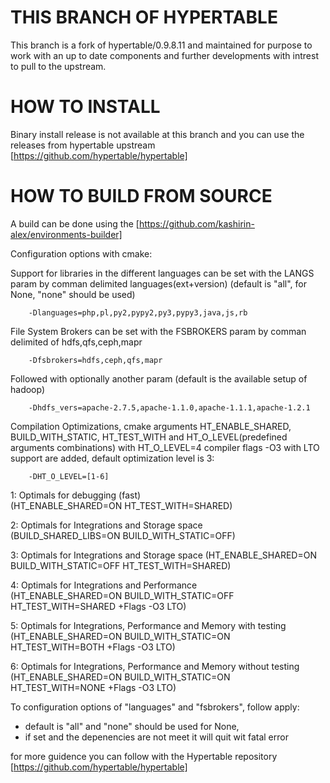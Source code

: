 THIS BRANCH OF HYPERTABLE
==============
This branch is a fork of hypertable/0.9.8.11 and maintained for purpose to work with an up to date components and further developments with intrest to pull to the upstream.

HOW TO INSTALL
==============

Binary install release is not available at this branch and you can use the releases from hypertable upstream [https://github.com/hypertable/hypertable]


HOW TO BUILD FROM SOURCE
========================

A build can be done using the  [https://github.com/kashirin-alex/environments-builder]
 
Configuration options with cmake:
  
  Support for libraries in the different languages can be set with the LANGS param by comman delimited languages(ext+version)
    (default is "all", for None, "none" should be used) 
  
        -Dlanguages=php,pl,py2,pypy2,py3,pypy3,java,js,rb   

  File System Brokers can be set with the FSBROKERS param by comman delimited of hdfs,qfs,ceph,mapr  
  
        -Dfsbrokers=hdfs,ceph,qfs,mapr    
  
  Followed with optionally another param 
        (default is the available setup of hadoop)
        
        -Dhdfs_vers=apache-2.7.5,apache-1.1.0,apache-1.1.1,apache-1.2.1
        
  Compilation Optimizations, cmake arguments HT_ENABLE_SHARED, BUILD_WITH_STATIC, HT_TEST_WITH and HT_O_LEVEL(predefined arguments combinations) with HT_O_LEVEL=4 compiler flags -O3 with LTO support are added,  default optimization level is 3:
        
        -DHT_O_LEVEL=[1-6]
        
   1: Optimals for debugging (fast)                 
        (HT_ENABLE_SHARED=ON HT_TEST_WITH=SHARED)
        
   2: Optimals for Integrations and Storage space   
        (BUILD_SHARED_LIBS=ON BUILD_WITH_STATIC=OFF)
        
   3: Optimals for Integrations and Storage space 
        (HT_ENABLE_SHARED=ON BUILD_WITH_STATIC=OFF HT_TEST_WITH=SHARED)
        
   4: Optimals for Integrations and Performance     
        (HT_ENABLE_SHARED=ON BUILD_WITH_STATIC=OFF HT_TEST_WITH=SHARED +Flags -O3 LTO)
        
   5: Optimals for Integrations, Performance and Memory with testing
        (HT_ENABLE_SHARED=ON BUILD_WITH_STATIC=ON HT_TEST_WITH=BOTH +Flags -O3 LTO)
        
   6: Optimals for Integrations, Performance and Memory without testing
        (HT_ENABLE_SHARED=ON BUILD_WITH_STATIC=ON HT_TEST_WITH=NONE +Flags -O3 LTO)
        
        

To configuration options of "languages" and "fsbrokers", follow apply:
   - default is "all" and "none" should be used for None,
   - if set and the depenencies are not meet it will quit wit fatal error
     
for more guidence you can follow with the Hypertable repository [https://github.com/hypertable/hypertable]

